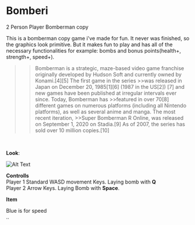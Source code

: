 # Bomberi
2 Person Player Bomberman copy

This is a bomberman copy game i've made for fun. It never was finished, so the graphics look primitive. But it makes fun to play and has all of the necessary functionalities for example: bombs and bonus points(health+, strength+, speed+).
>>Bomberman is a strategic, maze-based video game franchise originally developed by Hudson Soft and currently owned by Konami.[4][5] The first game in the series >>was released in Japan on December 20, 1985[1][6] (1987 in the US[2]) [7] and new games have been published at irregular intervals ever since. Today, Bomberman has >>featured in over 70[8] different games on numerous platforms (including all Nintendo platforms), as well as several anime and manga. The most recent iteration, >>Super Bomberman R Online, was released on September 1, 2020 on Stadia.[9] As of 2007, the series has sold over 10 million copies.[10]
</br>


**Look**:</br>


![Alt Text](https://i.ibb.co/mJpg3mB/image.png)

**Controlls**</br>
Player 1 Standard WASD movement Keys. Laying bomb with **Q**</br>
Player 2 Arrow Keys. Laying Bomb with **Space**.

**Item**

Blue is for speed</br>
..
